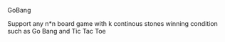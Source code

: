 GoBang

Support any n\*n board game with k continous stones winning condition such as Go Bang and Tic Tac Toe

